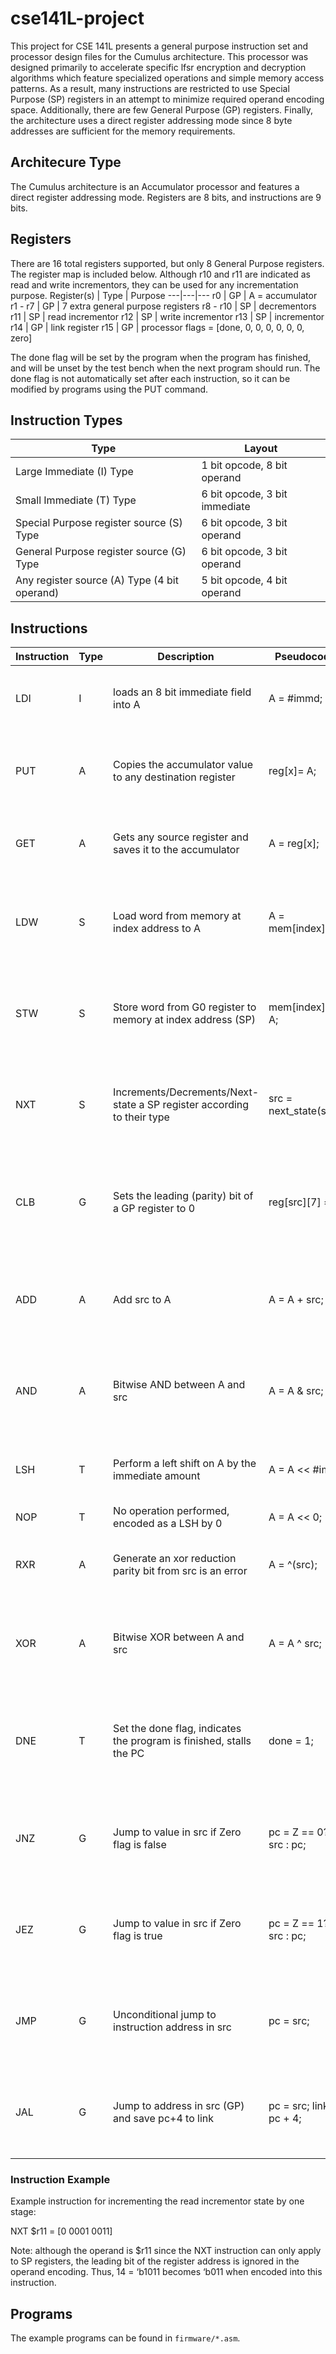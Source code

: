 # cse141L-project
This project for CSE 141L presents a general purpose instruction set and processor design files for the Cumulus architecture. This processor was designed primarily to accelerate specific lfsr encryption and decryption algorithms which feature specialized operations and simple memory access patterns. As a result, many instructions are restricted to use Special Purpose (SP) registers in an attempt to minimize required operand encoding space. Additionally, there are few General Purpose (GP) registers. Finally, the architecture uses a direct register addressing mode since 8 byte addresses are sufficient for the memory requirements.

## Architecure Type
The Cumulus architecture is an Accumulator processor and features a direct register addressing mode. Registers are 8 bits, and instructions are 9 bits.

## Registers

There are 16 total registers supported, but only 8 General Purpose registers. The register map is included below. Although r10 and r11 are indicated as read and write incrementors, they can be used for any incrementation purpose.
Register(s) | Type | Purpose
---|---|---
r0 | GP | A = accumulator
r1 - r7 | GP | 7 extra general purpose registers
r8 - r10 | SP | decrementors
r11 | SP | read incrementor
r12 | SP | write incrementor
r13 | SP | incrementor
r14 | GP | link register
r15 | GP | processor flags = [done, 0, 0, 0, 0, 0, 0, zero]

The done flag will be set by the program when the program has finished, and will be unset by the test bench when the next program should run. The done flag is not automatically set after each instruction, so it can be modified by programs using the PUT command.

## Instruction Types
Type | Layout
---|---
Large Immediate (I) Type |1 bit opcode, 8 bit operand
Small Immediate (T) Type |6 bit opcode, 3 bit immediate
Special Purpose register source (S) Type | 6 bit opcode, 3 bit operand
General Purpose register source (G) Type | 6 bit opcode, 3 bit operand
Any register source (A) Type (4 bit operand) | 5 bit opcode, 4 bit operand
  
## Instructions
Instruction | Type | Description | Pseudocode | Encoding
---|---|---|---|---
LDI | I | loads an 8 bit immediate field into A | A = #immd; | [1 xxxx xxxx] where x is the 8 bit immediate
PUT | A | Copies the accumulator value to any destination register | reg[x]= A; | [0 0000 xxxx] where x is the destination register
GET | A | Gets any source register and saves it to the accumulator | A = reg[x]; | [0 0001 xxxx] where x is the source register
LDW | S | Load word from memory at index address to A | A = mem[index]; | [0 0010 1xxx] where x is the index which is an SP register
STW | S | Store word from G0 register to memory at index address (SP) | mem[index] = A; | [0 0011 1xxx] where x is the index which is an SP register
NXT | S | Increments/Decrements/Next-state a SP register according to their type | src = next_state(src); | [0 0100 1xxx] where x is the source which is an SP register
CLB | G | Sets the leading (parity) bit of a GP register to 0 | reg[src][7] = 0; | [0 0101 0xxx] where x is the source and destination GP register
ADD | A | Add src to A | A = A + src; | [0 0110 xxxx] where x is the source which can be any register
AND | A | Bitwise AND between A and src | A = A & src; | [0 0111 xxxx] where x is the source which can be any register
LSH | T | Perform a left shift on A by the immediate amount | A = A << #imm; | [0 1000 0xxx] where x is a 3 bit immediate
NOP | T | No operation performed, encoded as a LSH by 0 | A = A << 0; | [0 1000 0000]
RXR | A | Generate an xor reduction parity bit from src is an error | A = ^(src); | [0 1001 xxxx] where x is any register
XOR | A | Bitwise XOR between A and src | A = A ^ src; | [0 1010 xxxx] where x is the source which can be any register
DNE | T | Set the done flag, indicates the program is finished, stalls the PC | done = 1; | [0 1011 1111] although marked as T type, the immediate does not matter
JNZ | G | Jump to value in src if Zero flag is false | pc = Z == 0? src : pc; | [0 1100 0xxx] where x is the jump target which is an GP
JEZ | G | Jump to value in src if Zero flag is true | pc = Z == 1? src : pc; | [0 1101 0xxx] where x is the jump target which is an GP
JMP | G | Unconditional jump to instruction address in src | pc = src; | [0 1110 0xxx] where x is the jump target which is an GP
JAL | G | Jump to address in src (GP) and save pc+4 to link | pc = src; link = pc + 4; | [0 1111 0xxx] where x is the jump target which is an GP

### Instruction Example
Example instruction for incrementing the read incrementor state by one stage:

NXT $r11 = [0 0001 0011]

Note: although the operand is $r11 since the NXT instruction can only apply to SP registers, the leading bit of the register address is ignored in the operand encoding. Thus, 14 = ‘b1011 becomes ‘b011 when encoded into this instruction. 

## Programs

The example programs can be found in `firmware/*.asm`. 
